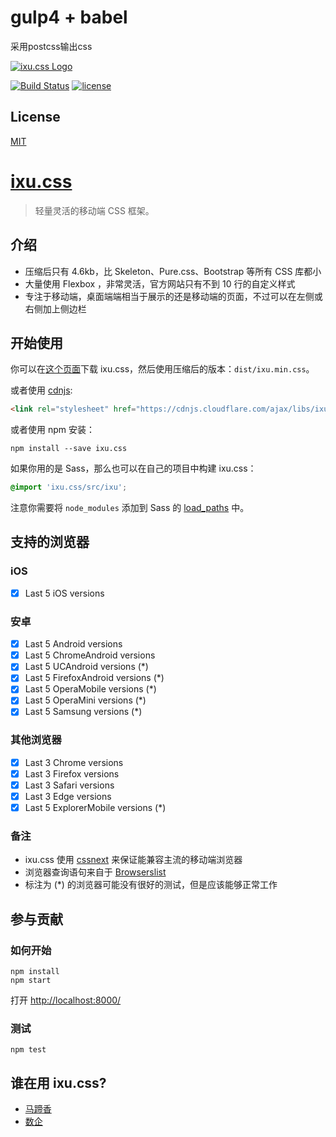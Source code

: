 # gulp4 + babel

采用postcss输出css

[![ixu.css Logo](https://janecc.cdn.ixu.me/wp-content/uploads/2017/06/ixu-logo-128x128.png)](https://ixu.me/)

[![Build Status](https://travis-ci.org/JaneCC/ixu.css.svg?branch=master)](https://travis-ci.org/JaneCC/ixu.css) [![license](https://img.shields.io/badge/license-MIT-blue.svg)](https://travis-ci.org/JaneCC/ixu.css)

## License

[MIT](https://github.com/JaneCC/ixu.css/blob/master/LICENSE)

# [ixu.css](https://ixu.me/)

> 轻量灵活的移动端 CSS 框架。

## 介绍

- 压缩后只有 4.6kb，比 Skeleton、Pure.css、Bootstrap 等所有 CSS 库都小
- 大量使用 Flexbox ，非常灵活，官方网站只有不到 10 行的自定义样式
- 专注于移动端，桌面端端相当于展示的还是移动端的页面，不过可以在左侧或右侧加上侧边栏

## 开始使用

你可以在[这个页面](https://github.com/JaneCC/ixu.css/releases)下载 ixu.css，然后使用压缩后的版本：`dist/ixu.min.css`。

或者使用 [cdnjs](https://cdnjs.com/libraries/ixu.css):

```html
<link rel="stylesheet" href="https://cdnjs.cloudflare.com/ajax/libs/ixu.css/1.1.0/ixu.min.css" />
```

或者使用 npm 安装：

```shell
npm install --save ixu.css
```

如果你用的是 Sass，那么也可以在自己的项目中构建 ixu.css：

```scss
@import 'ixu.css/src/ixu';
```

注意你需要将 `node_modules` 添加到 Sass 的 [load_paths](http://stackoverflow.com/questions/6502313/sass-import-a-file-from-a-different-directory) 中。

## 支持的浏览器

### iOS

- [x] Last 5 iOS versions

### 安卓

- [x] Last 5 Android versions
- [x] Last 5 ChromeAndroid versions
- [x] Last 5 UCAndroid versions (*)
- [x] Last 5 FirefoxAndroid versions (*)
- [x] Last 5 OperaMobile versions (*)
- [x] Last 5 OperaMini versions (*)
- [x] Last 5 Samsung versions (*)

### 其他浏览器

- [x] Last 3 Chrome versions
- [x] Last 3 Firefox versions
- [x] Last 3 Safari versions
- [x] Last 3 Edge versions
- [x] Last 5 ExplorerMobile versions (*)

### 备注

- ixu.css 使用 [cssnext](https://github.com/postcss/postcss-cssnext) 来保证能兼容主流的移动端浏览器
- 浏览器查询语句来自于 [Browserslist](https://github.com/ai/browserslist)
- 标注为 (*) 的浏览器可能没有很好的测试，但是应该能够正常工作

## 参与贡献



### 如何开始

```shell
npm install
npm start
```

打开 <http://localhost:8000/>

### 测试

```shell
npm test
```

## 谁在用 ixu.css?

- [马蹄香](www.matixiang.com)
- [数企](www.bdsaas.com)
